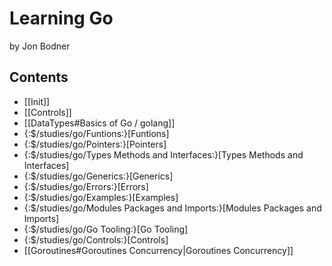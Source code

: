 # Learning Go

by Jon Bodner

## Contents

- [[Init]]
- [[Controls]]
- [[DataTypes#Basics of Go / golang]]
- {:$/studies/go/Funtions:}[Funtions]
- {:$/studies/go/Pointers:}[Pointers]
- {:$/studies/go/Types Methods and Interfaces:}[Types Methods and Interfaces]
- {:$/studies/go/Generics:}[Generics]
- {:$/studies/go/Errors:}[Errors]
- {:$/studies/go/Examples:}[Examples]
- {:$/studies/go/Modules Packages and Imports:}[Modules Packages and Imports]
- {:$/studies/go/Go Tooling:}[Go Tooling]
- {:$/studies/go/Controls:}[Controls]
- [[Goroutines#Goroutines Concurrency|Goroutines Concurrency]]
